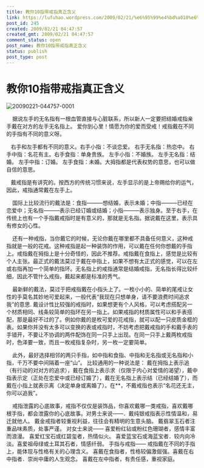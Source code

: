 ```yaml
---
title: 教你10指带戒指真正含义
link: https://lufuhao.wordpress.com/2009/02/21/%e6%95%99%e4%bd%a010%e6%8c%87%e5%b8%a6%e6%88%92%e6%8c%87%e7%9c%9f%e6%ad%a3%e5%90%ab%e4%b9%89/
post_id: 245
created: 2009/02/21 04:47:57
created_gmt: 2009/02/21 04:47:57
comment_status: open
post_name: 教你10指带戒指真正含义
status: publish
post_type: post
---
```


# 教你10指带戒指真正含义

 ![20090221-044757-0001](../images/20090221-044757-0001.jpg) 

    据说左手的无名指有一根血管直接与心脏联系，所以新人一定要把结婚戒指亲手戴在对方的左手无名指上。 爱你到心里！情愿为你的爱而受戒！戒指戴在不同的手指有不同的意义呀。

    右手和左手都有不同的意义。右手小指：不谈恋爱。 右手无名指：热恋中。 右手中指：名花有主。右手食指：单身贵族。 左手小指：不婚族。 左手无名指：结婚。 左手中指：订婚。 左手食指：未婚。大拇指都是代表权势的意思，也可以做自信的意思。

    戴戒指是有讲究的。按西方的传统习惯来说，左手显示的是上帝赐给你的运气，因此，戒指通常戴在左手上。

    国际上比较流行的戴法是：食指———想结婚，表示未婚；中指———已经在恋爱中；无名指———表示已经订婚或结婚；小指———表示独身。至于右手，在传统上也有一个手指戴戒指时是有意义的，那就是无名指。据说戴在这里，表示具有修女的心性。

    还有一种戒指，当你戴它的时候，无论你戴在哪里都不具备任何意义，这种戒指就是一般的花戒。这种戒指是起一种装饰的作用，可以戴在任何你想戴的手指上。戒指戴在拇指上是十分奇怪的，因此不推荐。戒指戴在食指上，感觉是比较有个人主张。最正式的戴法莫过于戴在中指上，如果不想有太正式的感觉，可以在左或右指再加一个简单的指环。无名指上的戒指通常是结婚戒指，无名指长得比较纤细，因此不管什么戒指，戴起来都是标准的秀气。

    最新鲜的戴法，莫过于把戒指戴在小指头上了。一枚小小的、简单的尾戒让女性的手莫名其妙地可爱起来，一般代表“我现在只想单身，请不要浪费时间追求我”的意思. 戴设计性比较强的戒指时，如果想更有个人风格，可以考虑搭配另一个材质相同、线条较简单的指环在另一指上。如果戒指的材质属性可以和手表搭配，那是最好不过的了。例如你戴的是枚可爱的花戒指，就可以配一只皮质金框的表。如果你并没有太多可以变换的表或戒指时，不妨考虑把戴戒指的手和戴手表的手错开，不要让不协调的两件配饰在同一只手上出现。在同一只手上戴两枚戒指时，色泽要一致，而且一枚戒指复杂时，另一枚一定要简单。

    此外，最好选择相邻的两只手指，如中指和食指、中指和无名指或无名指和小指，千万不要中间隔着一座“山”。 比较通用的一种说法是： 戴在拇指上表示追（有行动的对对方的追求），戴在食指上表示求（仅限于内心对爱情的渴望），戴中指表示定（正处在恋爱中或已经订婚了），戴在无名指上表示结（已经结婚了），而戴在小指上就表示离（决定单身或离婚了）。在**，不戴戒指也表示“名花还无主，你可以追我”。

    戒指泄露的心底故事，戒指不仅仅是装饰品，你喜欢戴哪一类戒指，喜欢戴哪根手指，都会泄露你的心底故事。对男士来说——．戴纯银戒指表示性情温和，易迁就他人。 戴金戒指者较重视利益，往往会有精明的生意头脑。 戴翡翠玉石者注重品味素质，处事严谨。 对女士来说—— 喜爱粉红钻或粉红色珊瑚者，感情丰富而浪漫。 喜爱红宝石或红碧玺者，热情似火。 喜爱蓝宝石或海蓝宝者．较内向冷淡。喜爱祖母绿或土耳其石者，情感纤弱。 手指与戒指—— 戒指戴在不同的手指上，能体现与性格有关的心理含义。 喜戴在食指者，性格较偏激倔强。喜戴在右中指者．崇尚中庸的人生观念。 喜戴在左中指者，有责任感，重视家庭。
